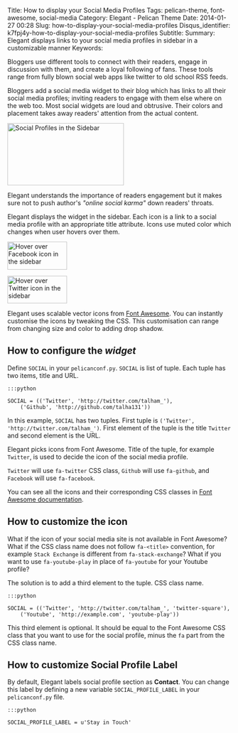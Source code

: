Title: How to display your Social Media Profiles
Tags: pelican-theme, font-awesome, social-media
Category: Elegant - Pelican Theme
Date: 2014-01-27 00:28
Slug: how-to-display-your-social-media-profiles
Disqus_identifier: k7fpj4y-how-to-display-your-social-media-profiles
Subtitle:
Summary: Elegant displays links to your social media profiles in sidebar in a customizable manner
Keywords:

Bloggers use different tools to connect with their readers, engage in
discussion with them, and create a loyal following of fans. These tools range
from fully blown social web apps like twitter to old school RSS feeds.

Bloggers add a social media widget to their blog which has links to all their
social media profiles; inviting readers to engage with them else where on the
web too. Most social widgets are loud and obtrusive. Their colors and placement
takes away readers' attention from the actual content.

<img class="align-right" style="width: 262.0px; height: 140.0px;"
src="|filename|/images/social-profiles-sidebar-default.png" alt="Social
Profiles in the Sidebar" />

Elegant understands the importance of readers engagement but it makes sure
not to push author's *"online social karma"* down readers' throats.

Elegant displays the widget in the sidebar. Each icon is a link to a social
media profile with an appropriate title attribute. Icons use muted color which
changes when user hovers over them.

<img class="align-right" style="width: 134.0px; height: 62.5px;"
src="|filename|/images/social-profiles-sidebar-facebook.png" alt="Hover over
Facebook icon in the sidebar" />

<img class="align-right" style="width: 134.0px; height: 62.5px;"
src="|filename|/images/social-profiles-sidebar-twitter.png" alt="Hover over
Twitter icon in the sidebar" />

Elegant uses scalable vector icons from [Font
Awesome](http://fortawesome.github.io/Font-Awesome/). You can instantly
customise the icons by tweaking the CSS. This customisation can range from
changing size and color to adding drop shadow.

How to configure the *widget*
-----------------------------

Define `SOCIAL` in your `pelicanconf.py`. `SOCIAL` is list of tuple. Each tuple
has two items, title and URL.

    :::python

    SOCIAL = (('Twitter', 'http://twitter.com/talham_'),
        ('Github', 'http://github.com/talha131'))

In this example, `SOCIAL` has two tuples. First tuple is `('Twitter',
'http://twitter.com/talham_')`. First element of the tuple is the title
`Twitter` and second element is the URL.

Elegant picks icons from Font Awesome. Title of the tuple, for example
`Twitter`, is used to decide the icon of the social media profile.

`Twitter` will use `fa-twitter` CSS class, `Github` will use `fa-github`, and
`Facebook` will use `fa-facebook`.

You can see all the icons and their corresponding CSS classes in [Font Awesome
documentation](http://fortawesome.github.io/Font-Awesome/icons/#brand).

How to customize the icon
-------------------------

What if the icon of your social media site is not available in Font Awesome?
What if the CSS class name does not follow `fa-<title>` convention, for example
`Stack Exchange` is different from `fa-stack-exchange`? What if you want to use
`fa-youtube-play` in place of `fa-youtube` for your Youtube profile?

The solution is to add a third element to the tuple. CSS class name.

    :::python

    SOCIAL = (('Twitter', 'http://twitter.com/talham_', 'twitter-square'),
        ('Youtube', 'http://example.com', 'youtube-play'))

This third element is optional. It should be equal to the Font Awesome CSS
class that you want to use for the social profile, minus the `fa` part from the
CSS class name.

How to customize Social Profile Label
-------------------------------------

By default, Elegant labels social profile section as **Contact**. You can
change this label by defining a new variable `SOCIAL_PROFILE_LABEL` in your
`pelicanconf.py` file.

    :::python

    SOCIAL_PROFILE_LABEL = u'Stay in Touch'

